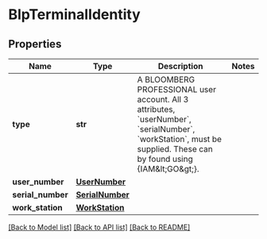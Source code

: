 # BlpTerminalIdentity

## Properties
Name | Type | Description | Notes
------------ | ------------- | ------------- | -------------
**type** | **str** | A BLOOMBERG PROFESSIONAL user account. All 3 attributes, &#x60;userNumber&#x60;, &#x60;serialNumber&#x60;, &#x60;workStation&#x60;, must be supplied. These can by found using {IAM&amp;lt;GO&amp;gt;}. | 
**user_number** | [**UserNumber**](UserNumber.md) |  | 
**serial_number** | [**SerialNumber**](SerialNumber.md) |  | 
**work_station** | [**WorkStation**](WorkStation.md) |  | 

[[Back to Model list]](../README.md#documentation-for-models) [[Back to API list]](../README.md#documentation-for-api-endpoints) [[Back to README]](../README.md)

